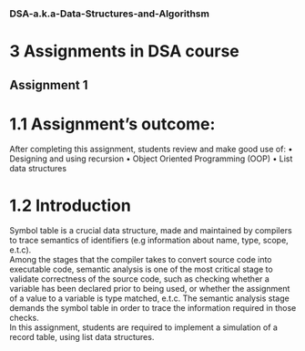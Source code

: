 ### DSA-a.k.a-Data-Structures-and-Algorithsm
# 3 Assignments in DSA course
## Assignment 1
# 1.1 Assignment’s outcome:
  After completing this assignment, students review and make good use of:
• Designing and using recursion
• Object Oriented Programming (OOP)
• List data structures
# 1.2 Introduction
  Symbol table is a crucial data structure, made and maintained by compilers to trace semantics
of identifiers (e.g information about name, type, scope, e.t.c). <br>
  Among the stages that the compiler takes to convert source code into executable code,
semantic analysis is one of the most critical stage to validate correctness of the source code,
such as checking whether a variable has been declared prior to being used, or whether the
assignment of a value to a variable is type matched, e.t.c. The semantic analysis stage demands
the symbol table in order to trace the information required in those checks. <br>
  In this assignment, students are required to implement a simulation of a record table, using
list data structures.

